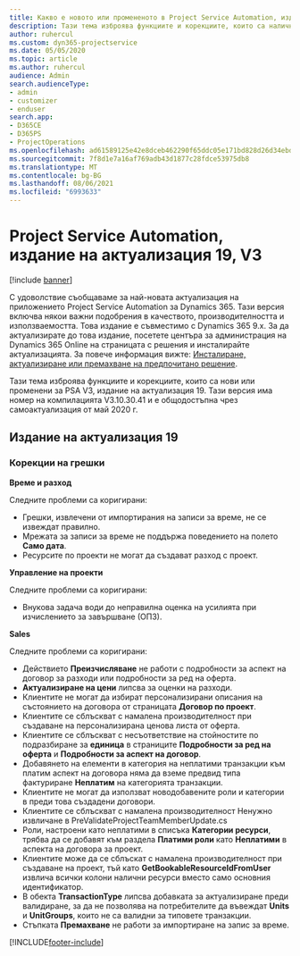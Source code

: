 ```yaml
---
title: Какво е новото или промененото в Project Service Automation, издание на актуализация 19, V3
description: Тази тема изброява функциите и корекциите, които са налични в Project Service Automation V3, издание на актуализация 19, V3.
author: ruhercul
ms.custom: dyn365-projectservice
ms.date: 05/05/2020
ms.topic: article
ms.author: ruhercul
audience: Admin
search.audienceType:
- admin
- customizer
- enduser
search.app:
- D365CE
- D365PS
- ProjectOperations
ms.openlocfilehash: ad61589125e42e8dceb462290f65ddc05e171bd828d26d34ebd548ca285e9aa4
ms.sourcegitcommit: 7f8d1e7a16af769adb43d1877c28fdce53975db8
ms.translationtype: MT
ms.contentlocale: bg-BG
ms.lasthandoff: 08/06/2021
ms.locfileid: "6993633"
---
```

# <a name="project-service-automation-update-release-19-v3"></a>Project Service Automation, издание на актуализация 19, V3

[!include [banner](../includes/psa-now-project-operations.md)]

С удоволствие съобщаваме за най-новата актуализация на приложението Project Service Automation за Dynamics 365. Тази версия включва някои важни подобрения в качеството, производителността и използваемостта. Това издание е съвместимо с Dynamics 365 9.x. За да актуализирате до това издание, посетете центъра за администрация на Dynamics 365 Online на страницата с решения и инсталирайте актуализацията. За повече информация вижте: [Инсталиране, актуализиране или премахване на предпочитано решение](/power-platform/admin/install-remove-preferred-solution).

Тази тема изброява функциите и корекциите, които са нови или променени за PSA V3, издание на актуализация 19. Тази версия има номер на компилацията V3.10.30.41 и е общодостъпна чрез самоактуализация от май 2020 г.

## <a name="update-release-19"></a>Издание на актуализация 19

### <a name="bug-fixes"></a>Корекции на грешки

**Време и разход**

Следните проблеми са коригирани: 

- Грешки, извлечени от импортирания на записи за време, не се извеждат правилно.
- Мрежата за записи за време не поддържа поведението на полето **Само дата**.
- Ресурсите по проекти не могат да създават разход с проект.

**Управление на проекти**

Следните проблеми са коригирани: 

-  Внукова задача води до неправилна оценка на усилията при изчислението за завършване (ОПЗ).

**Sales**

Следните проблеми са коригирани: 

- Действието **Преизчисляване** не работи с подробности за аспект на договор за разходи или подробности за ред на оферта.
- **Актуализиране на цени** липсва за оценки на разходи.
-  Клиентите не могат да избират персонализирани описания на състоянието на договора от страницата **Договор по проект**.
- Клиентите се сблъскват с намалена производителност при създаване на персонализирана ценова листа от оферта.
- Клиентите се сблъскват с несъответствие на стойностите по подразбиране за **единица** в страниците **Подробности за ред на оферта** и **Подробности за аспект на договор**.
- Добавянето на елементи в категория на неплатими транзакции към платим аспект на договора няма да вземе предвид типа фактуриране **Неплатим** на категорията транзакции.
- Клиентите не могат да използват новодобавените роли и категории в преди това създадени договори.
- Клиентите се сблъскват с намалена производителност Ненужно извличане в PreValidateProjectTeamMemberUpdate.cs
- Роли, настроени като неплатими в списъка **Категории ресурси**, трябва да се добавят към раздела **Платими роли** като **Неплатими** в аспекта на договора за проект.
- Клиентите може да се сблъскат с намалена производителност при създаване на проект, тъй като **GetBookableResourceIdFromUser** извлича всички колони налични ресурси вместо само основния идентификатор.
- В обекта **TransactionType** липсва добавката за актуализиране преди валидиране, за да не позволява на потребителите да въвеждат **Units** и **UnitGroups**, които не са валидни за типовете транзакции.
- Стъпката **Премахване** не работи за импортиране на запис за време.


[!INCLUDE[footer-include](../includes/footer-banner.md)]